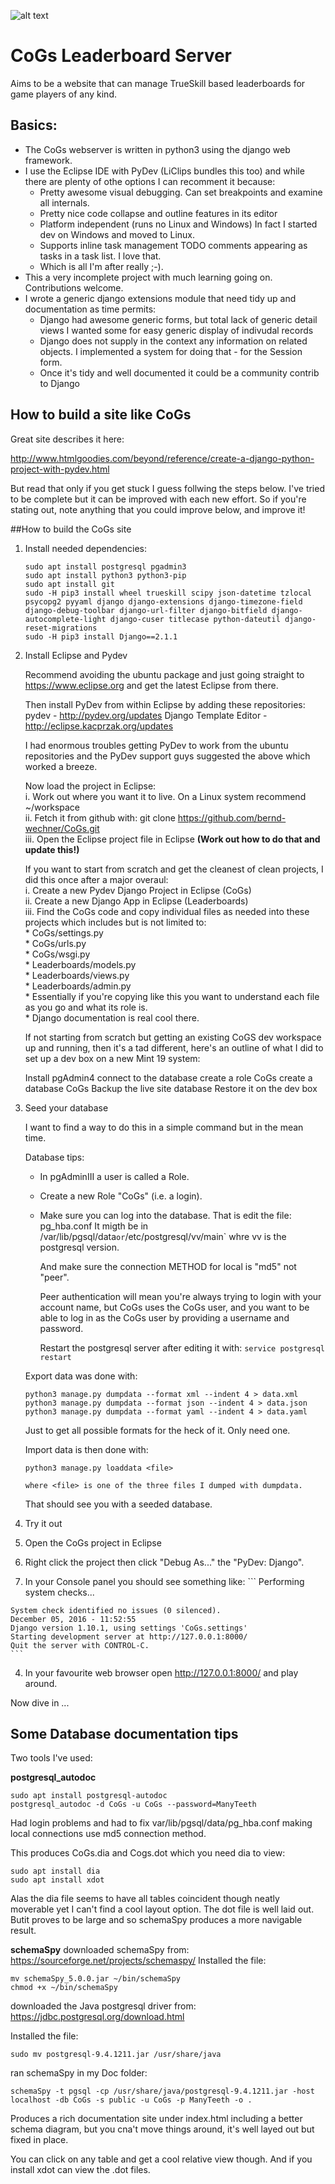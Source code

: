 ![alt text][logo]
# CoGs Leaderboard Server

Aims to be a website that can manage TrueSkill based leaderboards for game players of any kind.

## Basics:
  * The CoGs webserver is written in python3 using the django web framework.
  * I use the Eclipse IDE with PyDev (LiClips bundles this too) and while there are plenty of othe options I can recomment it because:
    * Pretty awesome visual debugging. Can set breakpoints and examine all internals.
    * Pretty nice code collapse and outline features in its editor
    * Platform independent (runs no Linux and Windows) In fact I started dev on Windows and moved to Linux. 
    * Supports inline task management TODO comments appearing as tasks in a task list. I love that. 
    * Which is all I'm after really ;-).
  * This a very incomplete project with much learning going on. Contributions welcome.
  * I wrote a  generic django extensions module that need tidy up and documentation as time permits:
    * Django had awesome generic forms, but total lack of generic detail views I wanted some for easy generic display of indivudal records
    * Django does not supply in the context any information on related objects. I implemented a system for doing that - for the Session form.
    * Once it's tidy and well documented it could be a community contrib to Django
 
## How to build a site like CoGs

Great site describes it here:

http://www.htmlgoodies.com/beyond/reference/create-a-django-python-project-with-pydev.html

But read that only if you get stuck I guess follwing the steps below. I've tried to be complete 
but it can be improved with each new effort. So if you're stating out, note anything that you 
could improve below, and improve it!

##How to build the CoGs site

1. Install needed dependencies:

    ```
    sudo apt install postgresql pgadmin3
    sudo apt install python3 python3-pip
    sudo apt install git
    sudo -H pip3 install wheel trueskill scipy json-datetime tzlocal psycopg2 pyyaml django django-extensions django-timezone-field django-debug-toolbar django-url-filter django-bitfield django-autocomplete-light django-cuser titlecase python-dateutil django-reset-migrations 
    sudo -H pip3 install Django==2.1.1 
    ```
		
2. Install Eclipse and Pydev

   Recommend avoiding the ubuntu package and just going straight to 
	https://www.eclipse.org 
   and get the latest Eclipse from there. 

   Then install PyDev from within Eclipse by adding these repositories:   	
	pydev - http://pydev.org/updates
	Django Template Editor - http://eclipse.kacprzak.org/updates

   I had enormous troubles getting PyDev to work from the ubuntu repositories 
   and the PyDev support guys suggested the above which worked a breeze.

   Now load the project in Eclipse:<br>
     i. Work out where you want it to live. On a Linux system recommend ~/workspace<br>
     ii. Fetch it from github with: git clone https://github.com/bernd-wechner/CoGs.git<br>
     iii. Open the Eclipse project file in Eclipse **(Work out how to do that and update this!)**<br>

   If you want to start from scratch and get the cleanest of clean projects, I did this once after a major overaul:<br>
      i. Create a new Pydev Django Project in Eclipse (CoGs)<br>
      ii. Create a new Django App in Eclipse (Leaderboards)<br>
      iii. Find the CoGs code and copy individual files as needed into these projects which includes but is not limited to:<br>
          * CoGs/settings.py<br>
     	  * CoGs/urls.py<br>
     	  * CoGs/wsgi.py<br>
     	  * Leaderboards/models.py<br>
     	  * Leaderboards/views.py<br>
     	  * Leaderboards/admin.py<br>
     	  * Essentially if you're copying like this you want to understand each file as you go and what its role is.<br>
     	  * Django documentation is real cool there.<br>
   
   If not starting from scratch but getting an existing CoGS dev workspace up and running, then it's a tad different, 
   here's an outline of what I did to set up a dev box on a new Mint 19 system:
   
   Install pgAdmin4
   connect to the database
   create a role CoGs
   create a database CoGs
   Backup the live site database
   Restore it on the dev box     	       
    
3. Seed your database
	
   I want to find a way to do this in a simple command but in the mean time.

   Database tips:
     * In pgAdminIII a user is called a Role.
     * Create a new Role "CoGs"  (i.e. a login).
     * Make sure you can log into the database. That is edit the file: pg_hba.conf
     It migth be in  /var/lib/pgsql/data` or `/etc/postgresql/vv/main` whre vv is the postgresql version.

       And make sure the connection METHOD for local is "md5" not "peer".
	
       Peer authentication will mean you're always trying to login with your account name, 
       but CoGs uses the CoGs user, and you want to be able to log in as the CoGs user by 
       providing a username and password.
		
       Restart the postgresql server after editing it with:
	`service postgresql restart`

    Export data was done with:
	```
	python3 manage.py dumpdata --format xml --indent 4 > data.xml
	python3 manage.py dumpdata --format json --indent 4 > data.json
	python3 manage.py dumpdata --format yaml --indent 4 > data.yaml
	```
   Just to get all possible formats for the heck of it. Only need one. 

   Import data is then done with:
	```
	python3 manage.py loaddata <file>
	
	where <file> is one of the three files I dumped with dumpdata. 
	```

   That should see you with a seeded database.

4. Try it out

  1. Open the CoGs project in Eclipse
  2. Right click the project then click "Debug As..." the "PyDev: Django". 
  3. In your Console panel you should see something like:
  	```
	Performing system checks...

	System check identified no issues (0 silenced).
	December 05, 2016 - 11:52:55
	Django version 1.10.1, using settings 'CoGs.settings'
	Starting development server at http://127.0.0.1:8000/
	Quit the server with CONTROL-C.
	```
  4. In your favourite web browser open http://127.0.0.1:8000/ and play around.

Now dive in ...

## Some Database documentation tips

Two tools I've used:

**postgresql_autodoc**

	sudo apt install postgresql-autodoc
	postgresql_autodoc -d CoGs -u CoGs --password=ManyTeeth

Had login problems and had to fix var/lib/pgsql/data/pg_hba.conf making local connections use md5 connection method.

This produces CoGs.dia and Cogs.dot which you need dia to view:

	sudo apt install dia
	sudo apt install xdot	
	
Alas the dia file seems to have all tables coincident though neatly moverable yet I can't find a cool layout option.
The dot file is well laid out. Butit proves to be large and so schemaSpy produces a more navigable result.

**schemaSpy**
downloaded schemaSpy from: https://sourceforge.net/projects/schemaspy/
Installed the file:

	mv schemaSpy_5.0.0.jar ~/bin/schemaSpy
	chmod +x ~/bin/schemaSpy
	
downloaded the Java postgresql driver from: https://jdbc.postgresql.org/download.html

Installed the file:

	sudo mv postgresql-9.4.1211.jar /usr/share/java

ran schemaSpy in my Doc folder:

	schemaSpy -t pgsql -cp /usr/share/java/postgresql-9.4.1211.jar -host localhost -db CoGs -s public -u CoGs -p ManyTeeth -o .
		
Produces a rich documentation site under index.html including a better schema diagram, but you cna't move things around, it's well layed out but fixed in place.

You can click on any table and get a cool relative view though. And if you install xdot can view the .dot files.

[logo]: https://github.com/bernd-wechner/CoGs/blob/master/Leaderboards/static/CoGS%20Logo%20WebEmail.png "CoGs Logo"
